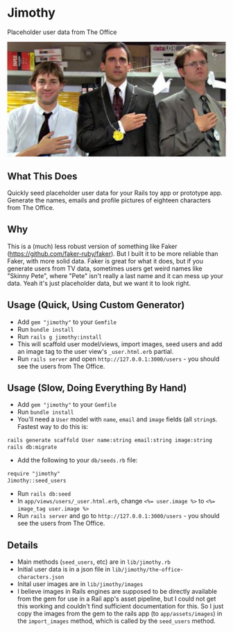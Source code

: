 # Jimothy
Placeholder user data from The Office

![The office characters](https://github.com/mark-mcdermott/jimothy/blob/main/lib/jimothy/images/flonkerton.jpg)

## What This Does

Quickly seed placeholder user data for your Rails toy app or prototype  app. Generate the names, emails and profile pictures of eighteen characters from The Office.

## Why

This is a (much) less robust version of something like Faker (https://github.com/faker-ruby/faker). But I built it to be more reliable than Faker, with more solid data. Faker is great for what it does, but if you generate users from TV data, sometimes users get weird names like "Skinny Pete", where "Pete" isn't really a last name and it can mess up your data. Yeah it's just placeholder data, but we want it to look right.

## Usage (Quick, Using Custom Generator)
- Add `gem "jimothy"` to your `Gemfile`
- Run `bundle install`
- Run `rails g jimothy:install`
- This will scaffold user model/views, import images, seed users and add an image tag to the user view's `_user.html.erb` partial.
- Run `rails server` and open `http://127.0.0.1:3000/users` - you should see the users from The Office.

## Usage (Slow, Doing Everything By Hand)
- Add `gem "jimothy"` to your `Gemfile`
- Run `bundle install`
- You'll need a `User` model with `name`, `email` and `image` fields (all `string`s. Fastest way to do this is:
```
rails generate scaffold User name:string email:string image:string
rails db:migrate
```
- Add the following to your `db/seeds.rb` file:
```
require "jimothy"
Jimothy::seed_users
```
- Run `rails db:seed`
- In `app/views/users/_user.html.erb`, change `<%= user.image %>` to `<%= image_tag user.image %>`
- Run `rails server` and go to `http://127.0.0.1:3000/users` - you should see the users from The Office.

## Details
- Main methods (`seed_users`, etc) are in `lib/jimothy.rb`
- Initial user data is in a json file in `lib/jimothy/the-office-characters.json`
- Inital user images are in `lib/jimothy/images`
- I believe images in Rails engines are supposed to be directly available from the gem for use in a Rail app's asset pipeline, but I could not get this working and couldn't find sufficient documentation for this. So I just copy the images from the gem to the rails app (to `app/assets/images`) in the `import_images` method, which is called by the `seed_users` method.

